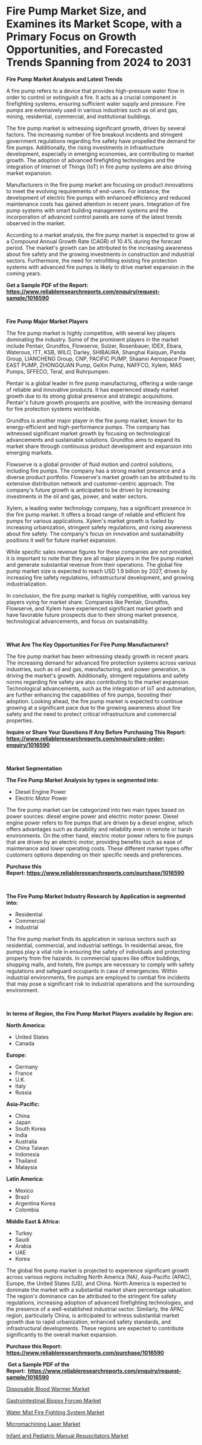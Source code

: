 <p><h1>Fire Pump Market Size, and Examines its Market Scope, with a Primary Focus on Growth Opportunities, and Forecasted Trends Spanning from 2024 to 2031</h1></p><p><strong>Fire Pump Market Analysis and Latest Trends</strong></p>
<p><p>A fire pump refers to a device that provides high-pressure water flow in order to control or extinguish a fire. It acts as a crucial component in firefighting systems, ensuring sufficient water supply and pressure. Fire pumps are extensively used in various industries such as oil and gas, mining, residential, commercial, and institutional buildings.</p><p>The fire pump market is witnessing significant growth, driven by several factors. The increasing number of fire breakout incidents and stringent government regulations regarding fire safety have propelled the demand for fire pumps. Additionally, the rising investments in infrastructure development, especially in emerging economies, are contributing to market growth. The adoption of advanced firefighting technologies and the integration of Internet of Things (IoT) in fire pump systems are also driving market expansion.</p><p>Manufacturers in the fire pump market are focusing on product innovations to meet the evolving requirements of end-users. For instance, the development of electric fire pumps with enhanced efficiency and reduced maintenance costs has gained attention in recent years. Integration of fire pump systems with smart building management systems and the incorporation of advanced control panels are some of the latest trends observed in the market.</p><p>According to a market analysis, the fire pump market is expected to grow at a Compound Annual Growth Rate (CAGR) of 10.4% during the forecast period. The market's growth can be attributed to the increasing awareness about fire safety and the growing investments in construction and industrial sectors. Furthermore, the need for retrofitting existing fire protection systems with advanced fire pumps is likely to drive market expansion in the coming years.</p></p>
<p><strong>Get a Sample PDF of the Report:&nbsp; <a href="https://www.reliableresearchreports.com/enquiry/request-sample/1016590">https://www.reliableresearchreports.com/enquiry/request-sample/1016590</a></strong></p>
<p>&nbsp;</p>
<p><strong>Fire Pump Major Market Players</strong></p>
<p><p>The fire pump market is highly competitive, with several key players dominating the industry. Some of the prominent players in the market include Pentair, Grundfos, Flowserve, Sulzer, Rosenbauer, IDEX, Ebara, Waterous, ITT, KSB, WILO, Darley, SHIBAURA, Shanghai Kaiquan, Panda Group, LIANCHENG Group, CNP, PACIFIC PUMP, Shaanxi Aerospace Power, EAST PUMP, ZHONGQUAN Pump, GeXin Pump, NAFFCO, Xylem, MAS Pumps, SFFECO, Teral, and Ruhrpumpen.</p><p>Pentair is a global leader in fire pump manufacturing, offering a wide range of reliable and innovative products. It has experienced steady market growth due to its strong global presence and strategic acquisitions. Pentair's future growth prospects are positive, with the increasing demand for fire protection systems worldwide.</p><p>Grundfos is another major player in the fire pump market, known for its energy-efficient and high-performance pumps. The company has witnessed significant market growth by focusing on technological advancements and sustainable solutions. Grundfos aims to expand its market share through continuous product development and expansion into emerging markets.</p><p>Flowserve is a global provider of fluid motion and control solutions, including fire pumps. The company has a strong market presence and a diverse product portfolio. Flowserve's market growth can be attributed to its extensive distribution network and customer-centric approach. The company's future growth is anticipated to be driven by increasing investments in the oil and gas, power, and water sectors.</p><p>Xylem, a leading water technology company, has a significant presence in the fire pump market. It offers a broad range of reliable and efficient fire pumps for various applications. Xylem's market growth is fueled by increasing urbanization, stringent safety regulations, and rising awareness about fire safety. The company's focus on innovation and sustainability positions it well for future market expansion.</p><p>While specific sales revenue figures for these companies are not provided, it is important to note that they are all major players in the fire pump market and generate substantial revenue from their operations. The global fire pump market size is expected to reach USD 1.9 billion by 2027, driven by increasing fire safety regulations, infrastructural development, and growing industrialization.</p><p>In conclusion, the fire pump market is highly competitive, with various key players vying for market share. Companies like Pentair, Grundfos, Flowserve, and Xylem have experienced significant market growth and have favorable future prospects due to their strong market presence, technological advancements, and focus on sustainability.</p></p>
<p>&nbsp;</p>
<p><strong>What Are The Key Opportunities For Fire Pump Manufacturers?</strong></p>
<p><p>The fire pump market has been witnessing steady growth in recent years. The increasing demand for advanced fire protection systems across various industries, such as oil and gas, manufacturing, and power generation, is driving the market's growth. Additionally, stringent regulations and safety norms regarding fire safety are also contributing to the market expansion. Technological advancements, such as the integration of IoT and automation, are further enhancing the capabilities of fire pumps, boosting their adoption. Looking ahead, the fire pump market is expected to continue growing at a significant pace due to the growing awareness about fire safety and the need to protect critical infrastructure and commercial properties.</p></p>
<p><strong>Inquire or Share Your Questions If Any Before Purchasing This Report: <a href="https://www.reliableresearchreports.com/enquiry/pre-order-enquiry/1016590">https://www.reliableresearchreports.com/enquiry/pre-order-enquiry/1016590</a></strong></p>
<p>&nbsp;</p>
<p><strong>Market Segmentation</strong></p>
<p><strong>The Fire Pump Market Analysis by types is segmented into:</strong></p>
<p><ul><li>Diesel Engine Power</li><li>Electric Motor Power</li></ul></p>
<p><p>The fire pump market can be categorized into two main types based on power sources: diesel engine power and electric motor power. Diesel engine power refers to fire pumps that are driven by a diesel engine, which offers advantages such as durability and reliability even in remote or harsh environments. On the other hand, electric motor power refers to fire pumps that are driven by an electric motor, providing benefits such as ease of maintenance and lower operating costs. These different market types offer customers options depending on their specific needs and preferences.</p></p>
<p><strong>Purchase this Report:&nbsp;<a href="https://www.reliableresearchreports.com/purchase/1016590">https://www.reliableresearchreports.com/purchase/1016590</a></strong></p>
<p>&nbsp;</p>
<p><strong>The Fire Pump Market Industry Research by Application is segmented into:</strong></p>
<p><ul><li>Residential</li><li>Commercial</li><li>Industrial</li></ul></p>
<p><p>The fire pump market finds its application in various sectors such as residential, commercial, and industrial settings. In residential areas, fire pumps play a vital role in ensuring the safety of individuals and protecting property from fire hazards. In commercial spaces like office buildings, shopping malls, and hotels, fire pumps are necessary to comply with safety regulations and safeguard occupants in case of emergencies. Within industrial environments, fire pumps are employed to combat fire incidents that may pose a significant risk to industrial operations and the surrounding environment.</p></p>
<p>&nbsp;</p>
<p><strong>In terms of Region, the Fire Pump Market Players available by Region are:</strong></p>
<p>
    <p> <strong> North America: </strong>
        <ul>
            <li>United States</li>
            <li>Canada</li>
        </ul>
        </p> 
    <p> <strong> Europe: </strong>
        <ul>
            <li>Germany</li>
            <li>France</li>
            <li>U.K.</li>
            <li>Italy</li>
            <li>Russia</li>
        </ul>
        </p> 
    <p> <strong> Asia-Pacific: </strong>
        <ul>
            <li>China</li>
            <li>Japan</li>
            <li>South Korea</li>
            <li>India</li>
            <li>Australia</li>
            <li>China Taiwan</li>
            <li>Indonesia</li>
            <li>Thailand</li>
            <li>Malaysia</li>
        </ul>
        </p> 
    <p> <strong> Latin America: </strong>
        <ul>
            <li>Mexico</li>
            <li>Brazil</li>
            <li>Argentina Korea</li>
            <li>Colombia</li>
        </ul>
        </p> 
    <p> <strong> Middle East & Africa: </strong>
        <ul>
            <li>Turkey</li>
            <li>Saudi</li>
            <li>Arabia</li>
            <li>UAE</li>
            <li>Korea</li>
        </ul>
    </p>
    </p>
<p><p>The global fire pump market is projected to experience significant growth across various regions including North America (NA), Asia-Pacific (APAC), Europe, the United States (US), and China. North America is expected to dominate the market with a substantial market share percentage valuation. The region's dominance can be attributed to the stringent fire safety regulations, increasing adoption of advanced firefighting technologies, and the presence of a well-established industrial sector. Similarly, the APAC region, particularly China, is anticipated to witness substantial market growth due to rapid urbanization, enhanced safety standards, and infrastructural developments. These regions are expected to contribute significantly to the overall market expansion.</p></p>
<p><strong>Purchase this Report: <a href="https://www.reliableresearchreports.com/purchase/1016590">https://www.reliableresearchreports.com/purchase/1016590</a></strong></p>
<p>&nbsp;<strong>Get a Sample PDF of the Report:&nbsp;&nbsp;<a href="https://www.reliableresearchreports.com/enquiry/request-sample/1016590">https://www.reliableresearchreports.com/enquiry/request-sample/1016590</a></strong></p>
<p><strong></strong></p>
<p><p><a href="https://medium.com/@cynthiajohnson755/disposable-blood-warmer-market-size-market-outlook-and-market-forecast-2023-to-2030-75df024c3bae">Disposable Blood Warmer Market</a></p><p><a href="https://medium.com/@cynthiajohnson755/gastrointestinal-biopsy-forcep-market-competitive-analysis-market-trends-and-forecast-to-2030-c3973242fca2">Gastrointestinal Biopsy Forcep Market</a></p><p><a href="https://github.com/abbypearson7765/Market-Research-Report-List-2/blob/main/water-mist-fire-fighting-system-market.md">Water Mist Fire Fighting System Market</a></p><p><a href="https://github.com/grishafomin4852/Market-Research-Report-List-2/blob/main/micromachining-laser-market.md">Micromachining Laser Market</a></p><p><a href="https://medium.com/@cynthiajohnson755/infant-and-pediatric-manual-resuscitators-market-research-report-its-history-and-forecast-2023-to-1e15701ed5aa">Infant and Pediatric Manual Resuscitators Market</a></p></p>